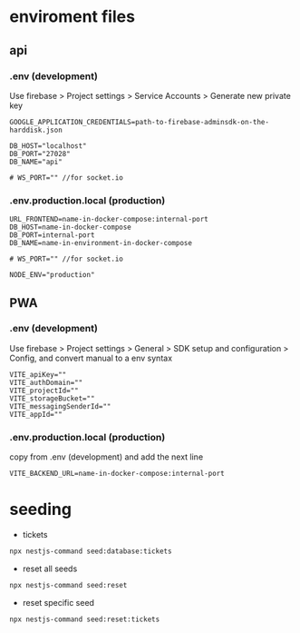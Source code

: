 # enviroment files

## api

### .env (development)

Use firebase > Project settings > Service Accounts > Generate new private key

```env
GOOGLE_APPLICATION_CREDENTIALS=path-to-firebase-adminsdk-on-the-harddisk.json

DB_HOST="localhost"
DB_PORT="27028"
DB_NAME="api"

# WS_PORT="" //for socket.io
```

### .env.production.local (production)

```env
URL_FRONTEND=name-in-docker-compose:internal-port
DB_HOST=name-in-docker-compose
DB_PORT=internal-port
DB_NAME=name-in-environment-in-docker-compose

# WS_PORT="" //for socket.io

NODE_ENV="production"
```

## PWA

### .env (development)

Use firebase > Project settings > General > SDK setup and configuration > Config, and convert manual to a env syntax

```env
VITE_apiKey=""
VITE_authDomain=""
VITE_projectId=""
VITE_storageBucket=""
VITE_messagingSenderId=""
VITE_appId=""
```

### .env.production.local (production)

copy from .env (development) and add the next line

```env
VITE_BACKEND_URL=name-in-docker-compose:internal-port
```

# seeding

- tickets

```bash
npx nestjs-command seed:database:tickets
```

- reset all seeds

```bash
npx nestjs-command seed:reset
```

- reset specific seed

```bash
npx nestjs-command seed:reset:tickets
```
